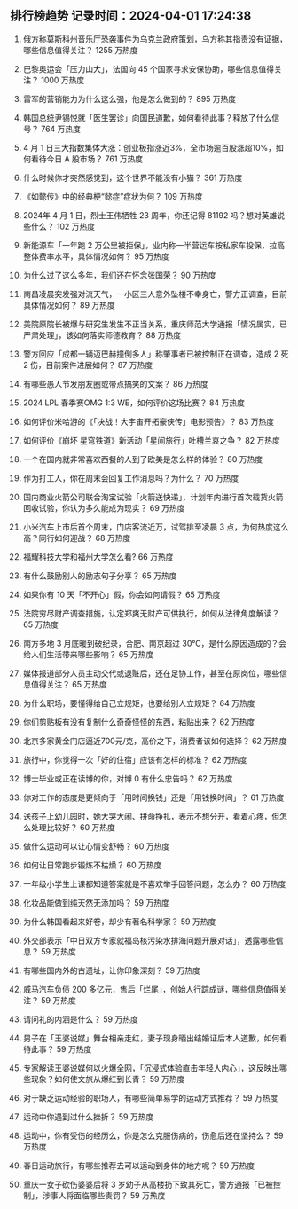 
## 排行榜趋势 记录时间：2024-04-01 17:24:38
  
  1. 俄方称莫斯科州音乐厅恐袭事件为乌克兰政府策划，乌方称其指责没有证据，哪些信息值得关注？ 1255 万热度
    
  2. 巴黎奥运会「压力山大」，法国向 45 个国家寻求安保协助，哪些信息值得关注？ 1000 万热度
    
  3. 雷军的营销能力为什么这么强，他是怎么做到的？ 895 万热度
    
  4. 韩国总统尹锡悦就「医生罢诊」向国民道歉，如何看待此事？释放了什么信号？ 764 万热度
    
  5. 4 月 1 日三大指数集体大涨：创业板指涨近3%，全市场逾百股涨超10%，如何看待今日 A 股市场？ 761 万热度
    
  6. 什么时候你才突然感觉到，这个世界不能没有小猫？ 361 万热度
    
  7. 《如懿传》中的经典梗“懿症”症状为何？ 109 万热度
    
  8. 2024年 4 月 1 日，烈士王伟牺牲 23 周年，你还记得 81192 吗？想对英雄说些什么？ 102 万热度
    
  9. 新能源车「一年跑 2 万公里被拒保」，业内称一半营运车按私家车投保，拉高整体费率水平，具体情况如何？ 95 万热度
    
  10. 为什么过了这么多年，我们还在怀念张国荣？ 90 万热度
    
  11. 南昌凌晨突发强对流天气，一小区三人意外坠楼不幸身亡，警方正调查，目前具体情况如何？ 89 万热度
    
  12. 美院原院长被爆与研究生发生不正当关系，重庆师范大学通报「情况属实，已严肃处理」，该如何落实师德教育？ 88 万热度
    
  13. 警方回应「成都一辆迈巴赫撞倒多人」称肇事者已被控制正在调查，造成 2 死 2 伤，目前案件进展如何？ 87 万热度
    
  14. 有哪些愚人节发朋友圈或带点搞笑的文案？ 86 万热度
    
  15. 2024 LPL 春季赛OMG 1:3 WE，如何评价这场比赛？ 84 万热度
    
  16. 如何评价米哈游的《「决战！大宇宙开拓豪侠传」电影预告》？ 83 万热度
    
  17. 如何评价《崩坏 星穹铁道》新活动「星间旅行」吐槽兰哀之争？ 82 万热度
    
  18. 一个在国内就非常喜欢西餐的人到了欧美是怎么样的体验？ 80 万热度
    
  19. 作为打工人，你在周末会回复工作消息吗？为什么？ 70 万热度
    
  20. 国内商业火箭公司联合淘宝试验「火箭送快递」，计划年内进行首次载货火箭回收试验，你认为多久能成为现实？ 69 万热度
    
  21. 小米汽车上市后首个周末，门店客流近万，试驾排至凌晨 3 点，为何热度这么高？同行如何迎战？ 68 万热度
    
  22. 福耀科技大学和福州大学怎么看? 66 万热度
    
  23. 有什么鼓励别人的励志句子分享？ 65 万热度
    
  24. 如果你有 10 天「不开心」假，你会如何请假？ 65 万热度
    
  25. 法院穷尽财产调查措施，认定郑爽无财产可供执行，如何从法律角度解读？ 65 万热度
    
  26. 南方多地 3 月底暖到破纪录，合肥、南京超过 30℃，是什么原因造成的？会给人们生活带来哪些影响？ 65 万热度
    
  27. 媒体报道部分人员主动交代或退赃后，还在足协工作，甚至在原岗位，哪些信息值得关注？ 65 万热度
    
  28. 为什么职场，要懂得给自己立规矩，也要给别人立规矩？ 64 万热度
    
  29. 你们剪贴板有没有复制什么奇奇怪怪的东西，粘贴出来？ 62 万热度
    
  30. 北京多家黄金门店逼近700元/克，高价之下，消费者该如何选择？ 62 万热度
    
  31. 旅行中，你觉得一次「好的住宿」应该有怎样的标准？ 62 万热度
    
  32. 博士毕业或正在读博的你，对博 0 有什么忠告吗？ 62 万热度
    
  33. 你对工作的态度是更倾向于「用时间换钱」还是「用钱换时间」？ 61 万热度
    
  34. 送孩子上幼儿园时，她大哭大闹、拼命挣扎，表示不想分开，看着心疼，但怎么处理比较好？ 60 万热度
    
  35. 做什么运动可以让心情变舒畅？ 60 万热度
    
  36. 如何让日常跑步锻炼不枯燥？ 60 万热度
    
  37. 一年级小学生上课都知道答案就是不喜欢举手回答问题，怎么办？ 60 万热度
    
  38. 化妆品能做到纯天然无添加吗？ 59 万热度
    
  39. 为什么韩国看起来好卷，却少有著名科学家？ 59 万热度
    
  40. 外交部表示「中日双方专家就福岛核污染水排海问题开展对话」，透露哪些信息？ 59 万热度
    
  41. 有哪些国内外的古遗址，让你印象深刻？ 59 万热度
    
  42. 威马汽车负债 200 多亿元，售后「烂尾」，创始人行踪成谜，哪些信息值得关注？ 59 万热度
    
  43. 请问礼的内涵是什么？ 59 万热度
    
  44. 男子在「王婆说媒」舞台相亲走红，妻子现身晒出结婚证后本人道歉，如何看待此事？ 59 万热度
    
  45. 专家解读王婆说媒何以火爆全网，「沉浸式体验直击年轻人内心」，这反映出哪些现象？如何使文旅从爆红到长青？ 59 万热度
    
  46. 对于缺乏运动经验的职场人，有哪些简单易学的运动方式推荐？ 59 万热度
    
  47. 运动中你遇到过什么挫折？ 59 万热度
    
  48. 运动中，你有受伤的经历么，你是怎么克服伤病的，伤愈后还在坚持么？ 59 万热度
    
  49. 春日运动旅行，有哪些推荐去可以运动到身体的地方呢？ 59 万热度
    
  50. 重庆一女子砍伤婆婆后将 3 岁幼子从高楼扔下致其死亡，警方通报「已被控制」，涉事人将面临哪些责罚？ 59 万热度
    